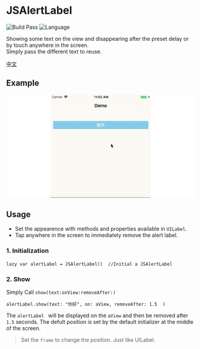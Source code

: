 # JSAlertLabel
![Build Pass](https://img.shields.io/travis/rust-lang/rust.svg)
![Language](https://img.shields.io/badge/swift-4.0-orange.svg)

Showing some text on the view and disappearing after the preset delay or by touch anywhere in the screen.	
Simply pass the different text to reuse.

[中文](https://github.com/DevNewbee/JSAlertLabel/blob/master/README_ch.md)
## Example

![Demo](https://github.com/DevNewbee/JSAlertLabel/blob/master/AlertLabelDemo.gif)

## Usage
- Set the appearence with methods and properties available in `UILabel`.   
- Tap anywhere in the screen to immediately remove the alert label.

### 1. Initialization 
    lazy var alertLabel = JSAlertLabel()  //Initial a JSAlertLabel 
    
### 2. Show
Simply Call `show(text:onView:removeAfter:)` 

    alertLabel.show(text: "你好", on: aView, removeAfter: 1.5  ) 

The `alertLabel ` will be displayed on the `aView` and then be removed after `1.5` seconds.
The defult position is set by the default initializer at the middle of the screen. 		
> Set the `frame` to change the position. Just like UILabel.
